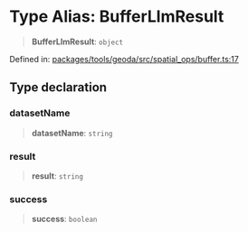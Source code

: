 # Type Alias: BufferLlmResult

> **BufferLlmResult**: `object`

Defined in: [packages/tools/geoda/src/spatial\_ops/buffer.ts:17](https://github.com/GeoDaCenter/openassistant/blob/28e38a23cf528ccfe10391135d12fba8d3e385da/packages/tools/geoda/src/spatial_ops/buffer.ts#L17)

## Type declaration

### datasetName

> **datasetName**: `string`

### result

> **result**: `string`

### success

> **success**: `boolean`
